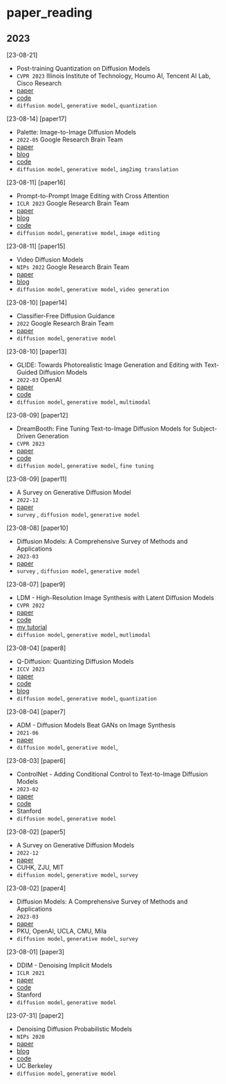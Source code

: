 # paper_reading

## 2023
[23-08-21] 
* Post-training Quantization on Diffusion Models
* `CVPR 2023` Illinois Institute of Technology, Houmo AI, Tencent AI Lab, Cisco Research
* [paper](https://arxiv.org/abs/2211.15736)
* [code](https://github.com/42Shawn/PTQ4DM)
* `diffusion model`, `generative model`, `quantization`
  
[23-08-14] [paper17]
* Palette: Image-to-Image Diffusion Models
* `2022-05` Google Research Brain Team
* [paper](https://arxiv.org/pdf/2111.05826.pdf)
* [blog](https://iterative-refinement.github.io/palette/)
* [code](https://github.com/Janspiry/Palette-Image-to-Image-Diffusion-Models)
* `diffusion model`, `generative model`, `img2img translation`

[23-08-11] [paper16]
* Prompt-to-Prompt Image Editing with Cross Attention 
* `ICLR 2023` Google Research Brain Team
* [paper](https://arxiv.org/pdf/2208.01626.pdf)
* [blog](https://prompt-to-prompt.github.io/)
* [code](https://github.com/google/prompt-to-prompt)
* `diffusion model`, `generative model`, `image editing`
  
[23-08-11] [paper15]
* Video Diffusion Models
* `NIPs 2022` Google Research Brain Team
* [paper](https://arxiv.org/abs/2207.12598)
* [blog](https://video-diffusion.github.io/)
* `diffusion model`, `generative model`, `video generation`

[23-08-10] [paper14]
* Classifier-Free Diffusion Guidance
* `2022` Google Research Brain Team
* [paper](https://arxiv.org/abs/2207.12598)
* `diffusion model`, `generative model`

[23-08-10] [paper13]
* GLIDE: Towards Photorealistic Image Generation and Editing with Text-Guided Diffusion Models
* `2022-03` OpenAI
* [paper](https://arxiv.org/pdf/2112.10741.pdf)
* [code](https://github.com/openai/glide-text2im)
* `diffusion model`, `generative model`, `multimodal`

[23-08-09] [paper12]
* DreamBooth: Fine Tuning Text-to-Image Diffusion Models for Subject-Driven Generation
* `CVPR 2023`
* [paper](https://arxiv.org/pdf/2208.12242.pdf)
* [code](https://dreambooth.github.io/)
* `diffusion model`, `generative model`, `fine tuning`  
  
[23-08-09] [paper11]
* A Survey on Generative Diffusion Model
* `2022-12`
* [paper](https://arxiv.org/pdf/2209.02646.pdf)
* `survey` , `diffusion model`, `generative model`
  
[23-08-08] [paper10]
* Diffusion Models: A Comprehensive Survey of Methods and Applications 
* `2023-03`
* [paper](https://arxiv.org/pdf/2209.00796.pdf)
* `survey` , `diffusion model`, `generative model`

[23-08-07] [paper9]
* LDM - High-Resolution Image Synthesis with Latent Diffusion Models
* `CVPR 2022`
* [paper](https://arxiv.org/pdf/2209.00796.phttps://arxiv.org/pdf/2112.10752.pdf)
* [code](https://github.com/CompVis/latent-diffusion)
* [my tutorial](https://zhuanlan.zhihu.com/p/622119008)
* `diffusion model`, `generative model`, `mutlimodal`

[23-08-04] [paper8]
* Q-Diffusion: Quantizing Diffusion Models
* `ICCV 2023`
* [paper](https://arxiv.org/pdf/2302.04304.pdf)
* [code](https://github.com/Xiuyu-Li/q-diffusion)
* [blog](https://xiuyuli.com/qdiffusion/)
* `diffusion model`, `generative model`, `quantization`

[23-08-04] [paper7]
* ADM - Diffusion Models Beat GANs on Image Synthesis
* `2021-06`
* [paper](https://arxiv.org/pdf/2105.05233.pdf)
* `diffusion model`, `generative model`,

[23-08-03] [paper6]
* ControlNet - Adding Conditional Control to Text-to-Image Diffusion Models
* `2023-02` 
* [paper](https://arxiv.org/pdf/2302.05543.pdf)
* [code](https://github.com/lllyasviel/ControlNet)
* Stanford
* `diffusion model`, `generative model`

[23-08-02] [paper5]
* A Survey on Generative Diffusion Models
* `2022-12` 
* [paper](https://arxiv.org/pdf/2209.02646.pdf)
* CUHK, ZJU, MIT
* `diffusion model`, `generative model`,  `survey`  

[23-08-02] [paper4]
* Diffusion Models: A Comprehensive Survey of Methods and Applications
* `2023-03` 
* [paper](https://arxiv.org/pdf/2209.00796.pdf)
* PKU, OpenAI, UCLA, CMU, Mila
* `diffusion model`, `generative model`,  `survey`

[23-08-01] [paper3]
* DDIM - Denoising Implicit Models
* `ICLR 2021` 
* [paper](https://arxiv.org/pdf/2010.02502.pdf)
* [code](https://github.com/ermongroup/ddim)
* Stanford
* `diffusion model`, `generative model`

[23-07-31] [paper2]
* Denoising Diffusion Probabilistic Models
* `NIPs 2020` 
* [paper](https://arxiv.org/abs/2006.11239)
* [blog](https://hojonathanho.github.io/diffusion/)
* [code](https://github.com/hojonathanho/diffusion)
* UC Berkeley
* `diffusion model`, `generative model`

